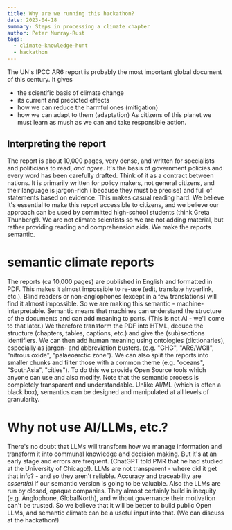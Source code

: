 ```yaml
---
title: Why are we running this hackathon?
date: 2023-04-18
summary: Steps in processing a climate chapter
author: Peter Murray-Rust
tags:
  - climate-knowledge-hunt
  - hackathon
---
```

The UN's IPCC AR6 report is probably the most important global document of this century. It gives
* the scientific basis of climate change
* its current and predicted effects
* how we can reduce the  harmful ones (mitigation)
* how we can adapt to them (adaptation)
As citizens of this planet we must learn as mush as we can and take responsible action.
## Interpreting the report
The report is about 10,000 pages, very dense, and written for specialists and politicians to read, *and
agree*. It's the basis of government policies and every word has been carefully drafted. Think of it as a
contract between nations.
It is primarily written for policy makers, not general citizens, and their language is jargon-rich (
because they must be precise) and full of statements based on evidence. This makes casual reading hard.
We believe it's essential to make this report accessible to citizens, and we believe our approach can
be used by committed high-school students (think Greta Thunberg!). We are not climate scientists so we are
not adding material, but rather providing reading and comprehension aids. We make the reports semantic.
# semantic climate reports
The reports (ca 10,000 pages) are published in English and formatted in PDF. This makes it almost impossible to re-use (edit, translate hyperlink, etc.). Blind readers or non-anglophones (except in a few translations) will find it almost impossible. So we are making this semantic - machine-interpretable. Semantic means that machines can understand the structure of  the documents and can add meaning to parts. (This is not AI - we'll come to that later.)
We therefore transform the PDF into HTML, deduce the structure (chapters, tables, captions, etc.) and give the (sub)sections identifiers.
We can then add human meaning using ontologies (dictionaries), especially as jargon- and abbreviation busters. (e.g. "GHG", "AR6/WGII",
"nitrous oxide", "palaeoarctic zone").
We can also split the reports into smaller chunks and filter those with a common theme (e.g. "oceans", "SouthAsia", "cities"). To do this
we provide Open Source tools which anyone can use and also modify.
Note that the semantic process is completely transparent and understandable. Unlike AI/ML (which is often a black box), semantics can be designed
and manipulated at all levels of granularity.
# Why not use AI/LLMs, etc.?
There's no doubt that LLMs will transform how we manage information and transform it into communal knowledge and decision making. But it's at an early stage and errors are frequent. (ChatGPT told PMR that he had studied at the University of Chicago!). LLMs are not transparent - where did it get that info? - and so they aren't reliable. Accuracy and traceability are *essential* if our semantic version is going to be valuable.
Also the LLMs are run by closed, opaque companies. They almost certainly build in inequity (e.g. Anglophone, GlobalNorth), and without governance their motivation can't be trusted. So we believe that it will be better to build public Open LLMs, and semantic climate can be a useful input into that. (We can discuss at the hackathon!)